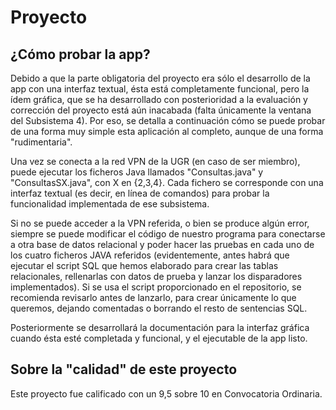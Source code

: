 # Proyecto

## ¿Cómo probar la app?

Debido a que la parte obligatoria del proyecto era sólo el desarrollo de la app con una interfaz textual, ésta está completamente funcional, pero la ídem gráfica, que se ha desarrollado con posterioridad a la evaluación y corrección del proyecto está aún inacabada (falta únicamente la ventana del Subsistema 4). Por eso, se detalla a continuación cómo se puede probar de una forma muy simple esta aplicación al completo, aunque de una forma "rudimentaria".

Una vez se conecta a la red VPN de la UGR (en caso de ser miembro), puede ejecutar los ficheros Java llamados "Consultas.java" y "ConsultasSX.java", con X en {2,3,4}. Cada fichero se corresponde con una interfaz textual (es decir, en línea de comandos) para probar la funcionalidad implementada de ese subsistema. 

Si no se puede acceder a la VPN referida, o bien se produce algún error, siempre se puede modificar el código de nuestro programa para conectarse a otra base de datos relacional y poder hacer las pruebas en cada uno de los cuatro ficheros JAVA referidos (evidentemente, antes habrá que ejecutar el script SQL que hemos elaborado para crear las tablas relacionales, rellenarlas con datos de prueba y lanzar los disparadores implementados). Si se usa el script proporcionado en el repositorio, se recomienda revisarlo antes de lanzarlo, para crear únicamente lo que queremos, dejando comentadas o borrando el resto de sentencias SQL. 

Posteriormente se desarrollará la documentación para la interfaz gráfica cuando ésta esté completada y funcional, y el ejecutable de la app listo. 

## Sobre la "calidad" de este proyecto
Este proyecto fue calificado con un 9,5 sobre 10 en Convocatoria Ordinaria.
